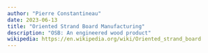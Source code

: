 ```yaml
---
author: "Pierre Constantineau"
date: 2023-06-13
title: "Oriented Strand Board Manufacturing"
description: "OSB: An engineered wood product"
wikipedia: https://en.wikipedia.org/wiki/Oriented_strand_board
---
```

